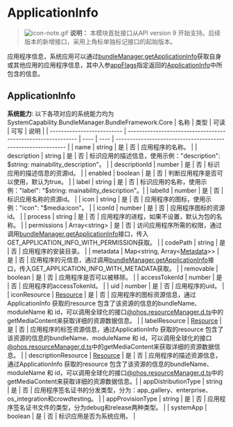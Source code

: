 # ApplicationInfo

> ![icon-note.gif](public_sys-resources/icon-note.gif)
> **说明：**
> 本模块首批接口从API version 9 开始支持。后续版本的新增接口，采用上角标单独标记接口的起始版本。

应用程序信息，系统应用可以通过[bundleManager.getApplicationInfo](js-apis-bundleManager.md#bundlemanagergetapplicationinfo)获取自身或其他应用的应用程序信息，其中入参[appFlags](js-apis-bundleManager.md#applicationflag)指定返回的[ApplicationInfo](js-apis-bundleManager-applicationInfo.md)中所包含的信息。

## ApplicationInfo

**系统能力**: 以下各项对应的系统能力均为SystemCapability.BundleManager.BundleFramework.Core
| 名称                       | 类型                                                         | 可读 | 可写 | 说明                                                         |
| -------------------------- | ------------------------------------------------------------ | ---- | ---- | ------------------------------------------------------------ |
| name                       | string                                                       | 是   | 否   | 应用程序的名称。                                                 |
| description                | string                                                       | 是   | 否   | 标识应用的描述信息，使用示例："description": $string: mainability_description"。                                                 |
| descriptionId              | number                                                       | 是   | 否   | 标识应用的描述信息的资源id。                                               |
| enabled                    | boolean                                                      | 是   | 否   | 判断应用程序是否可以使用，默认为true。                           |
| label                      | string                                                       | 是   | 否   | 标识应用的名称，使用示例："label": "$string: mainability_description"。|
| labelId                    | number                                                       | 是   | 否   | 标识应用名称的资源id。                                               |
| icon                       | string                                                       | 是   | 否   | 应用程序的图标，使用示例："icon": "$media:icon"。                                                 |
| iconId                     | number                                                       | 是   | 否   | 应用程序图标的资源id。                                               |
| process                    | string                                                       | 是   | 否   | 应用程序的进程，如果不设置，默认为包的名称。                   |
| permissions                | Array\<string>                                               | 是   | 否   | 访问应用程序所需的权限，通过调用[bundleManager.getApplicationInfo](js-apis-bundleManager.md#bundlemanagergetapplicationinfo)接口，传入GET_APPLICATION_INFO_WITH_PERMISSION获取。 |
| codePath                   | string                                                       | 是   | 否   | 应用程序的安装目录。                                             |
| metadata                   | Map\<string, Array\<[Metadata](js-apis-bundleManager-metadata.md)>> | 是   | 否   | 应用程序的元信息，通过调用[bundleManager.getApplicationInfo](js-apis-bundleManager.md#bundlemanagergetapplicationinfo)接口，传入GET_APPLICATION_INFO_WITH_METADATA获取。 |
| removable                  | boolean                                                      | 是   | 否   | 应用程序是否可以被移除。                                         |
| accessTokenId             | number                                                       | 是   | 否   | 应用程序的accessTokenId。                                      |
| uid                       | number                                                       | 是   | 否   | 应用程序的uid。                                                |
| iconResource              | [Resource](js-apis-resource-manager.md#resource9) | 是 | 否 | 应用程序的图标资源信息，通过ApplicationInfo 获取的resource 包含了该资源的信息的bundleName、moduleName 和 id，可以调用全球化的接口[@ohos.resourceManager.d.ts](https://gitee.com/openharmony/interface_sdk-js/blob/master/api/@ohos.resourceManager.d.ts)中的getMediaContent来获取详细的资源数据信息。                     |
| labelResource             | [Resource](js-apis-resource-manager.md#resource9) | 是 | 否 | 应用程序的标签资源信息，通过ApplicationInfo 获取的resource 包含了该资源的信息的bundleName、moduleName 和 id，可以调用全球化的接口[@ohos.resourceManager.d.ts](https://gitee.com/openharmony/interface_sdk-js/blob/master/api/@ohos.resourceManager.d.ts)中的getMediaContent来获取详细的资源数据信息。                         |
| descriptionResource       | [Resource](js-apis-resource-manager.md#resource9) | 是 | 否 | 应用程序的描述资源信息，通过ApplicationInfo 获取的resource 包含了该资源的信息的bundleName、moduleName 和 id，可以调用全球化的接口[@ohos.resourceManager.d.ts](https://gitee.com/openharmony/interface_sdk-js/blob/master/api/@ohos.resourceManager.d.ts)中的getMediaContent来获取详细的资源数据信息。|
| appDistributionType       | string                                                       | 是   | 否   | 应用程序签名证书的分发类型，分为：app_gallery、enterprise、os_integration和crowdtesting。    |
| appProvisionType          | string                                                       | 是   | 否   | 应用程序签名证书文件的类型，分为debug和release两种类型。           |
| systemApp          | boolean                                                       | 是   | 否   | 标识应用是否为系统应用。           |